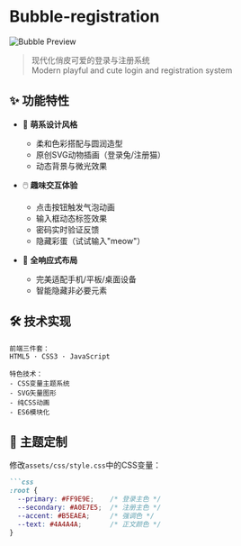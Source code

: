 # Bubble-registration

![Bubble Preview](https://www,sustc.top/upload/%E5%B1%8F%E5%B9%95%E6%88%AA%E5%9B%BE_9-5-2025_1010_154.64.244.140.jpeg)

> 现代化俏皮可爱的登录与注册系统  
> Modern playful and cute login and registration system

## ✨ 功能特性

- 🎨 **萌系设计风格**
  - 柔和色彩搭配与圆润造型
  - 原创SVG动物插画（登录兔/注册猫）
  - 动态背景与微光效果

- 🖱️ **趣味交互体验**
  - 点击按钮触发气泡动画
  - 输入框动态标签效果
  - 密码实时验证反馈
  - 隐藏彩蛋（试试输入"meow"）

- 📱 **全响应式布局**
  - 完美适配手机/平板/桌面设备
  - 智能隐藏非必要元素

## 🛠️ 技术实现

```plaintext
前端三件套：
HTML5 · CSS3 · JavaScript

特色技术：
- CSS变量主题系统
- SVG矢量图形
- 纯CSS动画
- ES6模块化
```

## 🎨 主题定制
修改`assets/css/style.css`中的CSS变量：

````markdown
```css
:root {
  --primary: #FF9E9E;    /* 登录主色 */
  --secondary: #A0E7E5;  /* 注册主色 */
  --accent: #B5EAEA;     /* 强调色 */
  --text: #4A4A4A;       /* 正文颜色 */
}

